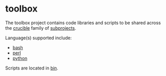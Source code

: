 # toolbox
The toolbox project contains code libraries and scripts to be shared across the [crucible](https://github.com/perftool-incubator/crucible) family of [subprojects](https://github.com/perftool-incubator).

Language(s) supported include:

- [bash](bash/)
- [perl](perl/)
- [python](python/)

Scripts are located in [bin](bin/).
